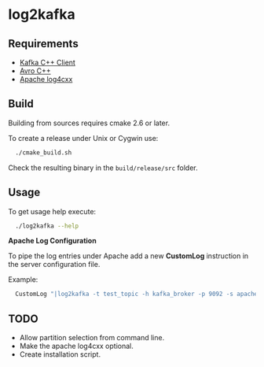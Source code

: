 log2kafka
=========


Requirements
------------

* [Kafka C++ Client](https://github.com/adobe-research/libkafka)
* [Avro C++](http://avro.apache.org/docs/current/api/cpp/html/index.html)
* [Apache log4cxx](http://logging.apache.org/log4cxx/)

Build
-----

Building from sources requires cmake 2.6 or later.

To create a release under Unix or Cygwin use:

```bash
  ./cmake_build.sh
```

Check the resulting binary in the ``build/release/src`` folder.


Usage
-----

To get usage help execute:

```bash
  ./log2kafka --help
```

**Apache Log Configuration**

To pipe the log entries under Apache add a new **CustomLog** instruction in the server configuration file. 

Example:

```apache
  CustomLog "|log2kafka -t test_topic -h kafka_broker -p 9092 -s apache-combined -l /etc/log2kafka/log4cxx.properties" combined
```

TODO
----

* Allow partition selection from command line.
* Make the apache log4cxx optional.
* Create installation script.

